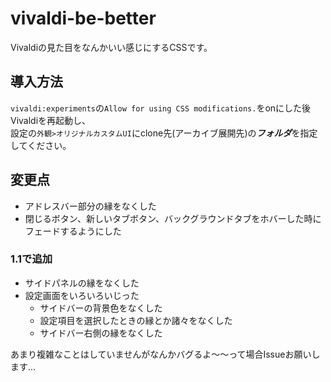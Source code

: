 # vivaldi-be-better
Vivaldiの見た目をなんかいい感じにするCSSです。  
## 導入方法
`vivaldi:experiments`の`Allow for using CSS modifications.`をonにした後Vivaldiを再起動し、  
設定の`外観>オリジナルカスタムUI`にclone先(アーカイブ展開先)の***フォルダ***を指定してください。
## 変更点
- アドレスバー部分の縁をなくした
- 閉じるボタン、新しいタブボタン、バックグラウンドタブをホバーした時にフェードするようにした
### 1.1で追加
- サイドパネルの縁をなくした
- 設定画面をいろいろいじった
  + サイドバーの背景色をなくした
  + 設定項目を選択したときの縁とか諸々をなくした
  + サイドバー右側の縁をなくした
  
あまり複雑なことはしていませんがなんかバグるよ～～って場合Issueお願いします…